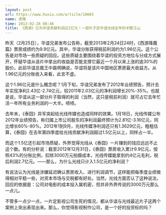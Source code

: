 ```yaml
---
layout: post
url: https://www.huxiu.com/article/10603
name: 虎嗅
time: 2013-02-26 08:46
title: 《西游》已为华谊贡献利润近2亿元！一部片子定华谊光线全年的半壁江山
---
```

昨天（2月25日），华谊兄弟发布公告称，截至2013年2月24日24时，《西游降魔篇》票房成绩约为9.9亿元。其中，华谊分账获得税前利润约为1.96亿元。这个公告是对市场一些质疑的回应。这些质疑主要围绕着华谊的投资方地位与分成方式展开，怀疑华谊从该片中拿出的收益是否能支撑它最近一个月以来上涨的逾30%的股价。此前华谊总裁王中磊明确说，华谊将是该片中国地区票房最大收益方。从1.96亿元的分账收入来看，此言不虚。

这个1.96亿元是什么概念呢？1月下旬，华谊兄弟发布了2012年业绩预告，预计去年实现净利2.43亿-2.74亿元，较2011年2.03亿元的净利润增长20%-35%。也就是说，华谊从这一部分片子取得的利润（当然，这只是税前利润）就可占它去年忙活一年所有业务利润的一大半。啧啧。

去年末，《泰囧》异军突起给光线传媒也造成同样的效果。1月18日，光线传媒公布2012年业绩预告，称归属上市公司股东的净利润最终预计为2.81亿-3.16亿元，同比增长60%-80%。2012年1到9月，光线传媒净利润还只有1.3629亿元，粗粗估算，《泰囧》在去年第四季度给光线贡献净利润超过1.5亿元以上，同样占一半。

而这个1.5亿还引起市场质疑，外界觉得光线从《泰囧》一片赚到的钱应远远不止这个数。有的分析说：截至2012年12月31日，《泰囧》票房收入累计9.9亿元，按照43%的分账比例，扣除3000万元拍摄成本，光线传媒能拿到约4亿元毛利，税后利润2.7亿元。——那么，为什么光线只计入1.5亿元的净利润？

有说法认为光线是涉嫌延迟确认票房收入、进行利润调节，这样能把每季度业绩做得相对平稳一些，对资本市场与交税都有好处。当然，光线方面否认了这种说法，回应的依据是：公司对电影的成本投入属机密，但并非外界传说的3000万元那么一点儿。

不管多一点少一点，一片定影视公司生死的情况，都从华谊与光线最近片子这两个案例上突出表现出来。那么，你觉得影视制作公司，是一个好的投资标的吗？

